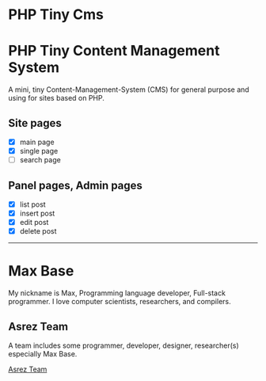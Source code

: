 # PHP Tiny Cms

# PHP Tiny Content Management System

A mini, tiny Content-Management-System (CMS) for general purpose and using for sites based on PHP.

## Site pages

- [x] main page
- [x] single page
- [ ] search page

## Panel pages, Admin pages

- [x] list post
- [x] insert post
- [x] edit post
- [x] delete post

---------

# Max Base

My nickname is Max, Programming language developer, Full-stack programmer. I love computer scientists, researchers, and compilers.

## Asrez Team

A team includes some programmer, developer, designer, researcher(s) especially Max Base.

[Asrez Team](https://www.asrez.com/)
